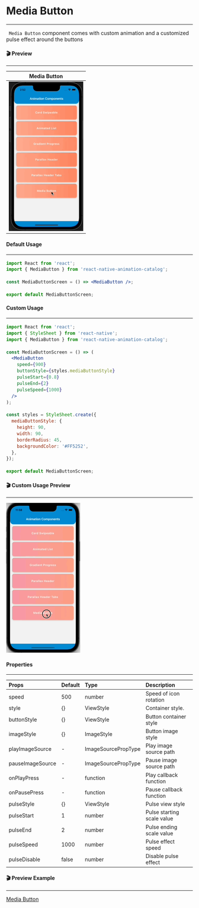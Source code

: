 # Media Button

---

` Media Button` component comes with custom animation and a customized pulse effect around the buttons

#### 🎬 Preview

---

|            Media Button             |
| :---------------------------------: |
| ![alt tag](/assets/MediaButton.gif) |

#### Default Usage

---

```jsx
import React from 'react';
import { MediaButton } from 'react-native-animation-catalog';

const MediaButtonScreen = () => <MediaButton />;

export default MediaButtonScreen;
```

#### Custom Usage

---

```jsx
import React from 'react';
import { StyleSheet } from 'react-native';
import { MediaButton } from 'react-native-animation-catalog';

const MediaButtonScreen = () => (
  <MediaButton
    speed={900}
    buttonStyle={styles.mediaButtonStyle}
    pulseStart={0.8}
    pulseEnd={2}
    pulseSpeed={1000}
  />
);

const styles = StyleSheet.create({
  mediaButtonStyle: {
    height: 90,
    width: 90,
    borderRadius: 45,
    backgroundColor: '#FF5252',
  },
});

export default MediaButtonScreen;
```

#### 🎬 Custom Usage Preview

---

![alt tag](/assets/CustomMediaButton.gif)

#### Properties

---

| Props            | Default | Type                | Description                |
| :--------------- | :------ | :------------------ | :------------------------- |
| speed            | 500     | number              | Speed of icon rotation     |
| style            | {}      | ViewStyle           | Container style.           |
| buttonStyle      | {}      | ViewStyle           | Button container style     |
| imageStyle       | {}      | ImageStyle          | Button image style         |
| playImageSource  | -       | ImageSourcePropType | Play image source path     |
| pauseImageSource | -       | ImageSourcePropType | Pause image source path    |
| onPlayPress      | -       | function            | Play callback function     |
| onPausePress     | -       | function            | Pause callback function    |
| pulseStyle       | {}      | ViewStyle           | Pulse view style           |
| pulseStart       | 1       | number              | Pulse starting scale value |
| pulseEnd         | 2       | number              | Pulse ending scale value   |
| pulseSpeed       | 1000    | number              | Pulse effect speed         |
| pulseDisable     | false   | number              | Disable pulse effect       |

#### 🎬 Preview Example

---

[Media Button](/example/src/modules/MediaButton/MediaButtonScreen.tsx)
